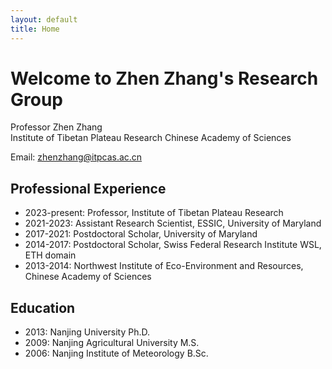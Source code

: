 ```yaml
---
layout: default
title: Home
---
```


# Welcome to Zhen Zhang's Research Group

Professor Zhen Zhang  
Institute of Tibetan Plateau Research
Chinese Academy of Sciences

Email: zhenzhang@itpcas.ac.cn

## Professional Experience
- 2023-present: Professor, Institute of Tibetan Plateau Research
- 2021-2023: Assistant Research Scientist, ESSIC, University of Maryland
- 2017-2021: Postdoctoral Scholar, University of Maryland
- 2014-2017: Postdoctoral Scholar, Swiss Federal Research Institute WSL, ETH domain
- 2013-2014: Northwest Institute of Eco-Environment and Resources, Chinese Academy of Sciences

## Education
- 2013: Nanjing University Ph.D.
- 2009: Nanjing Agricultural University M.S.
- 2006: Nanjing Institute of Meteorology B.Sc.

